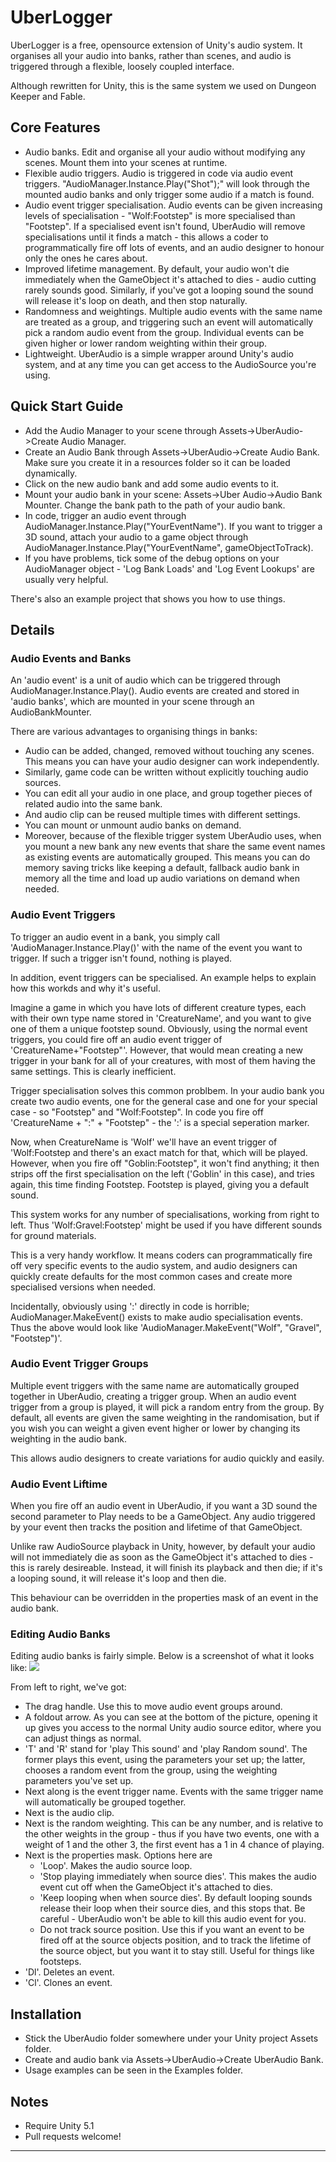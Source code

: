 # UberLogger
UberLogger is a free, opensource extension of Unity's
audio system. It organises all your audio into banks, rather than
scenes, and audio is triggered through a flexible, loosely coupled
interface.

Although rewritten for Unity, this is the same system we used on
Dungeon Keeper and Fable.




## Core Features
* Audio banks. Edit and organise all your audio without modifying any
  scenes. Mount them into your scenes at runtime.
* Flexible audio triggers. Audio is triggered in code via audio event
  triggers. "AudioManager.Instance.Play("Shot");" will look through
  the mounted audio banks and only trigger some audio if a match is
  found.
* Audio event trigger specialisation. Audio events can be given
  increasing levels of specialisation - "Wolf:Footstep" is more
  specialised than "Footstep". If a specialised event isn't found,
  UberAudio will remove specialisations until it finds a match - this
  allows a coder to programmatically fire off lots of events, and an
  audio designer to honour only the ones he cares about.
* Improved lifetime management. By default, your audio won't die
  immediately when the GameObject it's attached to dies -
  audio cutting rarely sounds good. Similarly, if you've got a looping
  sound the sound will release it's loop on death, and then stop
  naturally.
* Randomness and weightings. Multiple audio events with the same name
  are treated as a group, and triggering such an event will
  automatically pick a random audio event from the group. Individual
  events can be given higher or lower random weighting within their
  group.
* Lightweight. UberAudio is a simple wrapper around Unity's audio
  system, and at any time you can get access to the AudioSource you're
  using.

## Quick Start Guide
* Add the Audio Manager to your scene through
  Assets->UberAudio->Create Audio Manager.
* Create an Audio Bank through Assets->UberAudio->Create Audio
  Bank. Make sure you create it in a resources folder so it can be
  loaded dynamically.
* Click on the new audio bank and add some audio events to it.  
* Mount your audio bank in your scene: Assets->Uber Audio->Audio Bank
Mounter. Change the bank path to the path of your audio bank.
* In code, trigger an audio event through
  AudioManager.Instance.Play("YourEventName"). If you want to trigger
  a 3D sound, attach your audio to a game object through
  AudioManager.Instance.Play("YourEventName", gameObjectToTrack).
* If you have problems, tick some of the debug options on your
AudioManager object - 'Log Bank Loads' and 'Log Event Lookups' are
usually very helpful.

There's also an example project that shows you how to use things.

## Details
### Audio Events and Banks

An 'audio event' is a unit of audio which can be triggered through
AudioManager.Instance.Play(). Audio events are created and stored in
'audio banks', which are mounted in your scene through an
AudioBankMounter.

There are various advantages to organising things in banks:

* Audio can be added, changed, removed without touching any
  scenes. This means you can have your audio designer can work
  independently. 
* Similarly, game code can be written without explicitly touching
  audio sources.
* You can edit all your audio in one place, and group together pieces
of related audio into the same bank.
* And audio clip can be reused multiple times with different settings.
* You can mount or unmount audio banks on demand.
* Moreover, because of the flexible trigger system UberAudio uses,
when you mount a new bank any new events that share the same event
names as existing events are automatically grouped. This means you can
do memory saving tricks like keeping a default, fallback audio bank in
memory all the time and load up audio variations on demand when
needed.  

### Audio Event Triggers

To trigger an audio event in a bank, you simply call
'AudioManager.Instance.Play()' with the name of the event you want to
trigger. If such a trigger isn't found, nothing is played.

In addition, event triggers can be specialised. An example helps to
explain how this workds and why it's useful.

Imagine a game in which you have lots of different creature types,
each with their own type name stored in 'CreatureName', and you want
to give one of them a unique footstep sound. Obviously, using the
normal event triggers, you could fire off an audio event trigger of
'CreatureName+"Footstep"'. However, that would mean creating a new
trigger in your bank for all of your creatures, with most of them
having the same settings. This is clearly inefficient.


Trigger specialisation solves this common problbem. In your audio bank
you create two audio events, one for the general case and one for your
special case - so "Footstep" and "Wolf:Footstep".  In code you fire
off 'CreatureName + ":" + "Footstep" - the ':' is a special seperation
marker.

Now, when CreatureName is 'Wolf' we'll have an event trigger of
'Wolf:Footstep and there's an exact match for that, which will be
played. However, when you fire off "Goblin:Footstep", it won't
find anything; it then strips off the first specialisation on the left
('Goblin' in this case), and tries again, this time finding
Footstep. Footstep is played, giving you a default sound.

This system works for any number of specialisations, working
from right to left. Thus 'Wolf:Gravel:Footstep' might be used if you
have different sounds for ground materials.

This is a very handy workflow. It means coders can programmatically
fire off very specific events to the audio system, and audio designers
can quickly create defaults for the most common cases and create more
specialised versions when needed.

Incidentally, obviously using ':' directly in code is horrible;
AudioManager.MakeEvent() exists to make audio specialisation
events. Thus the above would look like 'AudioManager.MakeEvent("Wolf",
"Gravel", "Footstep")'.

### Audio Event Trigger Groups

Multiple event triggers with the same name are automatically grouped
together in UberAudio, creating a trigger group. When an audio event
trigger from a group is played, it will pick a random entry from the
group. By default, all events are given the same weighting in the
randomisation, but if you wish you can weight a given event higher or
lower by changing its weighting in the audio bank.

This allows audio designers to create variations for audio quickly and
easily.


### Audio Event Liftime

When you fire off an audio event in UberAudio, if you want a 3D sound
the second parameter to Play needs to be a GameObject. Any audio
triggered by your event then tracks the position and lifetime of that
GameObject.

Unlike raw AudioSource playback in Unity, however, by default your
audio will not immediately die as soon as the GameObject it's attached
to dies - this is rarely desireable. Instead, it will finish its
playback and then die; if it's a looping sound, it will release it's
loop and then die.

This behaviour can be overridden in the properties mask of an event in
the audio bank.

### Editing Audio Banks
Editing audio banks is fairly simple. Below is a screenshot of what it
looks like:
![](Pics/UberAudioBank.png)

From left to right, we've got:

* The drag handle. Use this to move audio event groups around.
* A foldout arrow. As you can see at the bottom of the picture,
  opening it up gives you access to the normal Unity audio source
  editor, where you can adjust things as normal.
* 'T' and 'R' stand for 'play This sound' and 'play Random sound'. The
  former plays this event, using the parameters your set up; the
  latter, chooses a random event from the group, using the weighting
  parameters you've set up.
* Next along is the event trigger name. Events with the same trigger
  name will automatically be grouped together.
* Next is the audio clip.
* Next is the random weighting. This can be any number, and is
  relative to the other weights in the group - thus if you have two
  events, one with a weight of 1 and the other 3, the first event has
  a 1 in 4 chance of playing.
* Next is the properties mask. Options here are
    * 'Loop'. Makes the audio source loop.
    * 'Stop playing immediately when source dies'. This makes the
      audio event cut off when the GameObject it's attached to dies.
    * 'Keep looping when when source dies'. By default looping sounds
      release their loop when their source dies, and this stops
      that. Be careful - UberAudio won't be able to kill this audio
      event for you.
    * Do not track source position. Use this if you want an event to
      be fired off at the source objects position, and to track the
      lifetime of the source object, but you want it to stay
      still. Useful for things like footsteps.
* 'Dl'. Deletes an event.
* 'Cl'. Clones an event.


## Installation
* Stick the UberAudio folder somewhere under your Unity project
  Assets folder.
* Create and audio bank via Assets->UberAudio->Create UberAudio Bank.
* Usage examples can be seen in the Examples folder.

## Notes
* Require Unity 5.1
* Pull requests welcome!

 * * * *

[UberAudio]: https://github.com/bbbscarter/UberAudio
